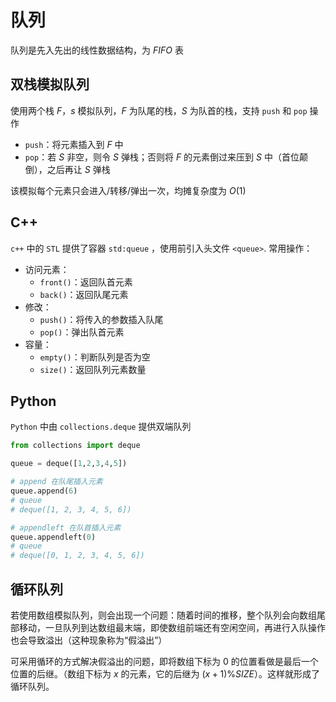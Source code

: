 # 队列
队列是先入先出的线性数据结构，为 *FIFO* 表
## 双栈模拟队列
使用两个栈 $F，s$ 模拟队列，$F$ 为队尾的栈，$S$ 为队首的栈，支持 `push` 和 `pop` 操作
- `push`：将元素插入到 $F$ 中
- `pop`：若 $S$ 非空，则令 $S$ 弹栈；否则将 $F$ 的元素倒过来压到 $S$ 中（首位颠倒），之后再让 $S$ 弹栈

该模拟每个元素只会进入/转移/弹出一次，均摊复杂度为 $O(1)$

## C++
`c++` 中的 `STL` 提供了容器 `std:queue` ，使用前引入头文件 `<queue>`.
常用操作：
- 访问元素：
  - `front()`：返回队首元素
  - `back()`：返回队尾元素
- 修改：
  - `push()`：将传入的参数插入队尾
  - `pop()`：弹出队首元素
- 容量：
  - `empty()`：判断队列是否为空
  - `size()`：返回队列元素数量

## Python
`Python` 中由 `collections.deque` 提供双端队列
```python
from collections import deque

queue = deque([1,2,3,4,5])

# append 在队尾插入元素
queue.append(6)
# queue
# deque([1, 2, 3, 4, 5, 6])

# appendleft 在队首插入元素
queue.appendleft(0)
# queue
# deque([0, 1, 2, 3, 4, 5, 6])
```

## 循环队列
若使用数组模拟队列，则会出现一个问题：随着时间的推移，整个队列会向数组尾部移动，一旦队列到达数组最末端，即使数组前端还有空闲空间，再进行入队操作也会导致溢出（这种现象称为“假溢出”）

可采用循环的方式解决假溢出的问题，即将数组下标为 0 的位置看做是最后一个位置的后继。（数组下标为 $x$ 的元素，它的后继为 $(x + 1) \% SIZE）$。这样就形成了循环队列。